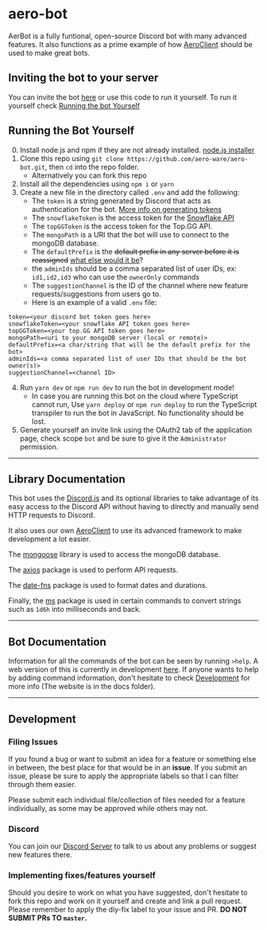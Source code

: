 # aero-bot

AerBot is a fully funtional, open-source Discord bot with many advanced features.
It also functions as a prime example of how [AeroClient](https://aero-ware.github.io/aeroclient) should be used to make great bots.

## Inviting the bot to your server

You can invite the bot [here](https://top.gg/bot/787460489427812363) or use this code to run it yourself. To run it yourself check [Running the bot Yourself](###Running-the-Bot-Yourself)

## Running the Bot Yourself

0. Install node.js and npm if they are not already installed. [node.js installer](https://nodejs.org/en/)
1. Clone this repo using `git clone https://github.com/aero-ware/aero-bot.git`, then `cd` into the repo folder.
    - Alternatively you can fork this repo
2. Install all the dependencies using `npm i` or `yarn`
3. Create a new file in the directory called `.env` and add the following:
    - The `token` is a string generated by Discord that acts as authentication for the bot. [More info on generating tokens](https://discordjs.guide/preparations/setting-up-a-bot-application.html#creating-your-bot)
    - The `snowflakeToken` is the access token for the [Snowflake API](https://api.snowflakedev.xyz)
    - The `topGGToken` is the access token for the Top.GG API.
    - The `mongoPath` is a URI that the bot will use to connect to the mongoDB database.
    - The `defaultPrefix` is the ~~default prefix in any server before it is reassigned~~ [what else would it be](https://youtu.be/dQw4w9WgXcQ)?
    - the `adminIds` should be a comma separated list of user IDs, ex: `id1,id2,id3` who can use the `ownerOnly` commands
    - The `suggestionChannel` is the ID of the channel where new feature requests/suggestions from users go to.
    - Here is an example of a valid `.env` file:

```
token=<your discord bot token goes here>
snowflakeToken=<your snowflake API token goes here>
topGGToken=<your top.GG API token goes here>
mongoPath=<uri to your mongoDB server (local or remote)>
defaultPrefix=<a char/string that will be the default prefix for the bot>
adminIds=<a comma separated list of user IDs that should be the bot owner(s)>
suggestionChannel=<channel ID>
```

4. Run `yarn dev` or `npm run dev` to run the bot in development mode!
    - In case you are running this bot on the cloud where TypeScript cannot run, Use `yarn deploy` or `npm run deploy` to run the TypeScript transpiler to run the bot in JavaScript. No functionality should be lost.
5. Generate yourself an invite link using the OAuth2 tab of the application page, check scope `bot` and be sure to give it the `Administrator` permission.

---

## Library Documentation

This bot uses the [Discord.js](https://discord.js.org/#/docs/main/stable/general/welcome) and its optional libraries to take advantage of its easy access to the Discord API without having to directly and manually send HTTP requests to Discord.

It also uses our own [AeroClient](https://aero-ware.github.io/aeroclient) to use its advanced framework to make development a lot easier.

The [mongoose](https://npmjs.com/package/mongoose) library is used to access the mongoDB database.

The [axios](https://npmjs.com/package/axios) package is used to perform API requests.

The [date-fns](https://npmjs.com/package/date-fns) package is used to format dates and durations.

Finally, the [ms](https://npmjs.com/package/ms) package is used in certain commands to convert strings such as `1d6h` into milliseconds and back.

---

## Bot Documentation

Information for all the commands of the bot can be seen by running `>help`. A web version of this is currently in development [here](https://aero-ware.github.io/aero-bot/commands.html). If anyone wants to help by adding command information, don't hesitate to check [Development](#Development) for more info (The website is in the docs folder).

---

## Development

### Filing Issues

If you found a bug or want to submit an idea for a feature or something else in between, the best place for that would be in an **issue**. If you submit an issue, please be sure to apply the appropriate labels so that I can filter through them easier.

Please submit each individual file/collection of files needed for a feature individually, as some may be approved while others may not.

### Discord

You can join our [Discord Server](https://discord.gg/Vs4rfsfd4q) to talk to us about any problems or suggest new features there.

### Implementing fixes/features yourself

Should you desire to work on what you have suggested, don't hesitate to fork this repo and work on it yourself and create and link a pull request. Please remember to apply the diy-fix label to your issue and PR. **DO NOT SUBMIT PRs TO `master`.**

